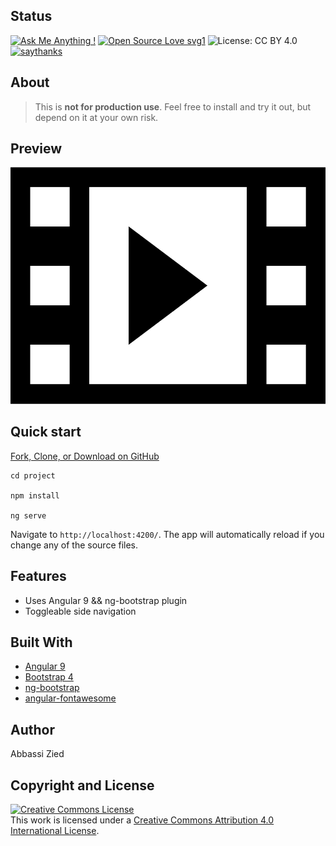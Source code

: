 

## Status
 
[![Ask Me Anything !](https://img.shields.io/badge/Ask%20me-anything-1abc9c.svg)](https://GitHub.com/Naereen/ama)
[![Open Source Love svg1](https://badges.frapsoft.com/os/v1/open-source.svg?v=103)](https://github.com/ellerbrock/open-source-badges/)
![License: CC BY 4.0](https://img.shields.io/badge/License-CC%20BY%204.0-lightgrey.svg)
[![saythanks](https://img.shields.io/badge/say-thanks-ff69b4.svg)](https://saythanks.io/to/kennethreitz)

## About

> This is **not for production use**.
> Feel free to install and try it out, but depend on it at your own risk.


## Preview
 
[![Watch the video](readme-media/play-button.png)](readme-media/ng-bootstrap-dashboard.mp4)


## Quick start
[Fork, Clone, or Download on GitHub](https://github.com/abbassizied/ng-bootstrap-dashboard)

```
cd project

npm install 

ng serve
```

Navigate to `http://localhost:4200/`. The app will automatically reload if you change any of the source files.

## Features
* Uses Angular 9 && ng-bootstrap plugin
* Toggleable side navigation
 
## Built With

* [Angular 9](https://angular.io/)
* [Bootstrap 4](https://getbootstrap.com/)
* [ng-bootstrap](https://ng-bootstrap.github.io/#/home)
* [angular-fontawesome](https://github.com/FortAwesome/angular-fontawesome)

## Author
Abbassi Zied

## Copyright and License

<a rel="license" href="http://creativecommons.org/licenses/by/4.0/"><img alt="Creative Commons License" style="border-width:0" src="https://i.creativecommons.org/l/by/4.0/88x31.png" /></a><br />This work is licensed under a <a rel="license" href="http://creativecommons.org/licenses/by/4.0/">Creative Commons Attribution 4.0 International License</a>.

